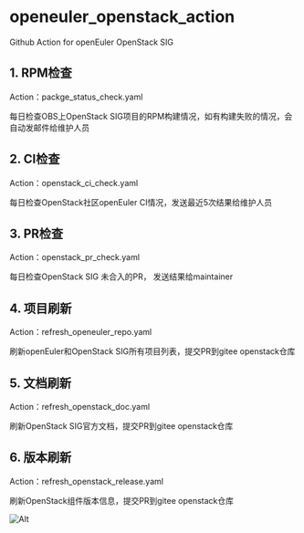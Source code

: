 # openeuler_openstack_action
Github Action for openEuler OpenStack SIG

## 1. RPM检查
Action：packge_status_check.yaml

每日检查OBS上OpenStack SIG项目的RPM构建情况，如有构建失败的情况，会自动发邮件给维护人员

## 2. CI检查
Action：openstack_ci_check.yaml

每日检查OpenStack社区openEuler CI情况，发送最近5次结果给维护人员

## 3. PR检查
Action：openstack_pr_check.yaml

每日检查OpenStack SIG 未合入的PR， 发送结果给maintainer

## 4. 项目刷新
Action：refresh_openeuler_repo.yaml

刷新openEuler和OpenStack SIG所有项目列表，提交PR到gitee openstack仓库

## 5. 文档刷新
Action：refresh_openstack_doc.yaml

刷新OpenStack SIG官方文档，提交PR到gitee openstack仓库

## 6. 版本刷新
Action：refresh_openstack_release.yaml

刷新OpenStack组件版本信息，提交PR到gitee openstack仓库

![Alt](https://repobeats.axiom.co/api/embed/0e8418c8ec4e3ecf1a47a22e410e8e496f53812e.svg "Repobeats analytics image")
